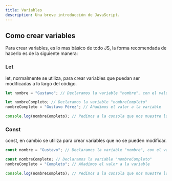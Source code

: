 ```yaml
---
title: Variables
description: Una breve introducción de JavaScript.
---
```


## Como crear variables
Para crear variables, es lo mas básico de todo JS, la forma recomendada de hacerlo es de la siguiente manera:

### Let
let, normalmente se utiliza, para crear variables que puedan ser modificadas a lo largo del código.
```js {8} title="01-variables.js (let)"
let nombre = "Gustavo"; // Declaramos la variable "nombre", con el valor "Gustavo"

let nombreCompleto; // Declaramos la variable "nombreCompleto"
nombreCompleto = "Gustavo Pérez"; // Añadimos el valor a la variable

console.log(nombreCompleto); // Pedimos a la consola que nos muestre los datos
```
### Const
const, en cambio se utiliza para crear variables que no se pueden modificar.

```js {8} title="01-variables.js (const)"
const nombre = "Gustavo"; // Declaramos la variable "nombre", con el valor "Gustavo"

const nombreCompleto; // Declaramos la variable "nombreCompleto"
nombreCompleto = "Completo"; // Añadimos el valor a la variable

console.log(nombreCompleto); // Pedimos a la consola que nos muestre los datos
```